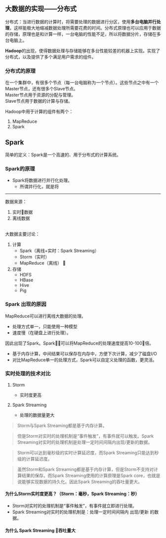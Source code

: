 ## 大数据的实现——分布式

分布式：当进行数据的计算时，将需要处理的数据进行分区，使用**多台电脑并行处理**，这样能极大地缩减数据处理所需要花费的时间。分布式原理也可以应用于数据的存储，原理也是和计算一样，一台电脑的性能不足，所以将数据分片，存储在多台电脑上。

**Hadoop**的出现，使得数据处理与存储能够在多台性能较差的机器上实现。实现了分布式，以及提供了多个满足用户需求的组件。

### 分布式的原理
在一个集群中，有很多个节点（每一台电脑称为一个节点）。这些节点之中有一个Master节点，还有很多个Slave节点。\
Master节点用于资源的分配与管理。\
Slave节点用于数据的计算与存储。

Hadoop中用于计算的组件有两个：

1. MapReduce
2. Spark 

## Spark

简单的定义：Spark是一个高速的、用于分布式的计算系统。

### Spark的原理

- Spark将数据进行并行化处理。
    - 所谓并行化，就是将




----
数据来源：
1. 实时数据
2. 离线数据

\
大数据主要讨论：
1. 计算
    - Spark（离线+实时：Spark Streaming）
    - Storm（实时）
    - MapReduce（离线）

2. 存储
    - HDFS
    - HBase
    - Hive
    - Pig


### Spark 出现的原因 

MapReduce可以进行离线大数据的处理。
- 处理方式单一，只能使用一种模型
- 速度慢（在硬盘上进行处理）。

因此出现了Spark。Spark可以将MapReduce的处理速度提高10-100倍。
- 基于内存计算，中间结果可以保存在内存中，方便下次计算，减少了磁盘I/O
- 对比MapReduce单一的处理方式，Spark可以自定义处理的函数，更灵活。


### 实时处理的技术对比

1. Storm
    - 实时度更高


2. Spark Streaming
    - 处理的数据量更大


>Storm与Spark Streaming都是基于内存计算。

>但是Storm对实时的处理机制是“事件触发”，有事件就可以触发。Spark Streaming对实时的处理机制是处理一定时间间隔内出现/更新的数据。

>Storm可以达到毫秒级的实时计算延迟度，而Spark Streaming只能达到秒级的计算延迟度。

>虽然Storm和Spark Streaming都是基于内存计算，但是Storm不支持对计算结果的保存。而Spark Streaming使用的计算原理是Spark core，也就是说能够实现数据的持久化。因此Spark Streaming的吞吐量更大。

#### 为什么Storm实时度更高？（Storm：毫秒，Spark Streaming：秒）

- Storm对实时的处理机制是“事件触发”，有事件就立即进行处理。
- Spark Streaming对实时的处理机制是：处理一定时间间隔内 出现/更新 的数据。

#### 为什么 Spark Streaming 吞吐量大

























